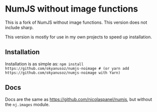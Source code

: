 # NumJS without image functions

This is a fork of NumJS without image functions. This version does not include sharp.

This version is mostly for use in my own projects to speed up installation.

## Installation
Installation is as simple as:
`npm install https://github.com/okyanusoz/numjs-noimage # (or yarn add https://github.com/okyanusoz/numjs-noimage with Yarn)`

## Docs
Docs are the same as https://github.com/nicolaspanel/numjs, but without the `nj.images` module.

